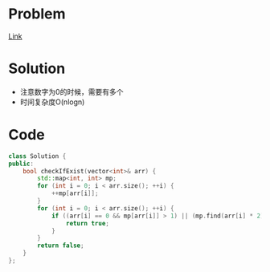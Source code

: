 # Problem
[Link](https://leetcode-cn.com/problems/check-if-n-and-its-double-exist/)

# Solution

* 注意数字为0的时候，需要有多个
* 时间复杂度O(nlogn)

# Code
```cpp
class Solution {
public:
    bool checkIfExist(vector<int>& arr) {
        std::map<int, int> mp;
        for (int i = 0; i < arr.size(); ++i) {
            ++mp[arr[i]];
        }
        for (int i = 0; i < arr.size(); ++i) {
            if ((arr[i] == 0 && mp[arr[i]] > 1) || (mp.find(arr[i] * 2) != mp.end() && arr[i] != 0))  {
                return true;
            }
        }
        return false;
    }
};
```